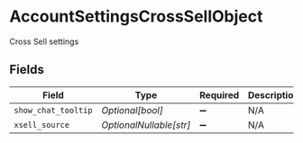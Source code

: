 # AccountSettingsCrossSellObject

Cross Sell settings


## Fields

| Field                   | Type                    | Required                | Description             |
| ----------------------- | ----------------------- | ----------------------- | ----------------------- |
| `show_chat_tooltip`     | *Optional[bool]*        | :heavy_minus_sign:      | N/A                     |
| `xsell_source`          | *OptionalNullable[str]* | :heavy_minus_sign:      | N/A                     |